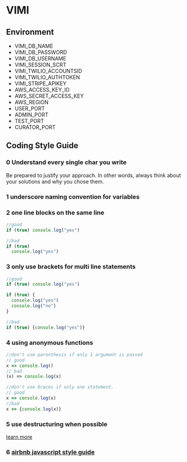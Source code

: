 # VIMI

## Environment

* VIMI_DB_NAME
* VIMI_DB_PASSWORD
* VIMI_DB_USERNAME
* VIMI_SESSION_SCRT
* VIMI_TWILIO_ACCOUNTSID
* VIMI_TWILIO_AUTHTOKEN
* VIMI_STRIPE_APIKEY
* AWS_ACCESS_KEY_ID
* AWS_SECRET_ACCESS_KEY
* AWS_REGION
* USER_PORT
* ADMIN_PORT
* TEST_PORT
* CURATOR_PORT


## Coding Style Guide

### 0 Understand every single char you write
Be prepared to justify your approach.
In other words, always think about your solutions and why you chose them.
### 1 underscore naming convention for variables
### 2 one line blocks on the same line
```javascript
//good
if (true) console.log("yes")

//bad
if (true)
  console.log("yes")
```
### 3 only use brackets for multi line statements
```javascript
//good
if (true) console.log("yes")

if (true) {
  console.log("yes")
  console.log("no")
}

//bad
if (true) {console.log("yes")}
```
### 4 using anonymous functions
```javascript
//don't use parenthesis if only 1 argument is passed
// good
x => console.log()
// bad
(x) => console.log(x)

//don't use braces if only one statement.
// good
x => console.log(x)
//bad
x => {console.log(x)}
```
### 5 use destructuring when possible
[learn more](https://developer.mozilla.org/en-US/docs/Web/JavaScript/Reference/Operators/Destructuring_assignment)
### 6 [airbnb javascript style guide](https://github.com/airbnb/javascript)
